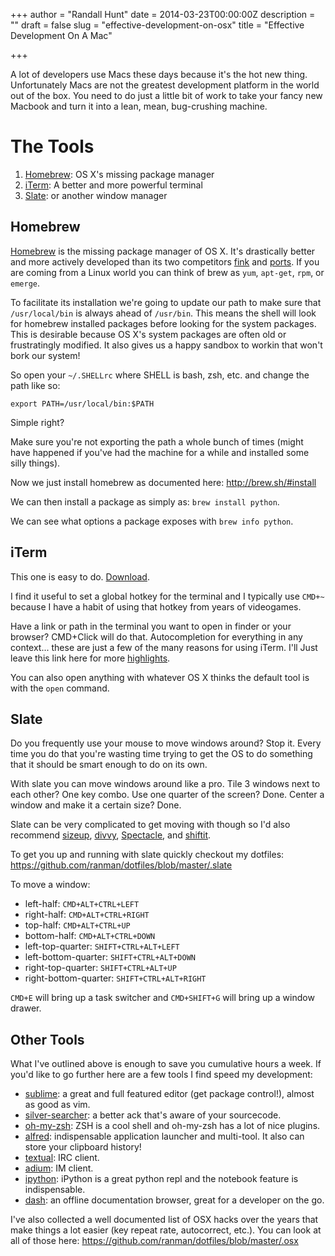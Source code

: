+++
author = "Randall Hunt"
date = 2014-03-23T00:00:00Z
description = ""
draft = false
slug = "effective-development-on-osx"
title = "Effective Development On A Mac"

+++

A lot of developers use Macs these days because it's the hot new thing. Unfortunately Macs are not the greatest development platform in the world out of the box. You need to do just a little bit of work to take your fancy new Macbook and turn it into a lean, mean, bug-crushing machine.


# The Tools

1. [Homebrew](http://brew.sh/): OS X's missing package manager
1. [iTerm](http://www.iterm2.com/): A better and more powerful terminal
1. [Slate](https://github.com/jigish/slate): or another window manager


## Homebrew

[Homebrew](http://brew.sh/) is the missing package manager of OS X. It's drastically better and more actively developed than its two competitors [fink](http://www.finkproject.org/) and [ports](http://www.macports.org/). If you are coming from a Linux world you can think of brew as `yum`, `apt-get`, `rpm`, or `emerge`.

To facilitate its installation we're going to update our path to make sure that `/usr/local/bin` is always ahead of `/usr/bin`. This means the shell will look for homebrew installed packages before looking for the system packages. This is desirable because OS X's system packages are often old or frustratingly modified. It also gives us a happy sandbox to workin that won't bork our system!

So open your `~/.SHELLrc` where SHELL is bash, zsh, etc. and change the path like so:

`export PATH=/usr/local/bin:$PATH`

Simple right?

Make sure you're not exporting the path a whole bunch of times (might have happened if you've had the machine for a while and installed some silly things).

Now we just install homebrew as documented here: http://brew.sh/#install

We can then install a package as simply as: `brew install python`.

We can see what options a package exposes with `brew info python`.

## iTerm

This one is easy to do. [Download](http://www.iterm2.com/#/section/downloads).

I find it useful to set a global hotkey for the terminal and I typically use `CMD+~` because I have a habit of using that hotkey from years of videogames.

Have a link or path in the terminal you want to open in finder or your browser? CMD+Click will do that. Autocompletion for everything in any context... these are just a few of the many reasons for using iTerm. I'll Just leave this link here for more [highlights](http://www.iterm2.com/#/section/documentation/highlights).



You can also open anything with whatever OS X thinks the default tool is with the `open` command.

## Slate

Do you frequently use your mouse to move windows around? Stop it. Every time you do that you're wasting time trying to get the OS to do something that it should be smart enough to do on its own.

With slate you can move windows around like a pro. Tile 3 windows next to each other? One key combo. Use one quarter of the screen? Done. Center a window and make it a certain size? Done.

Slate can be very complicated to get moving with though so I'd also recommend  [sizeup](https://www.irradiatedsoftware.com/sizeup/), [divvy](https://mizage.com/divvy/), [Spectacle](http://spectacleapp.com/), and [shiftit](https://github.com/fikovnik/ShiftIt).

To get you up and running with slate quickly checkout my dotfiles: https://github.com/ranman/dotfiles/blob/master/.slate

To move a window:

* left-half: `CMD+ALT+CTRL+LEFT`
* right-half: `CMD+ALT+CTRL+RIGHT`
* top-half: `CMD+ALT+CTRL+UP`
* bottom-half: `CMD+ALT+CTRL+DOWN`
* left-top-quarter: `SHIFT+CTRL+ALT+LEFT`
* left-bottom-quarter: `SHIFT+CTRL+ALT+DOWN`
* right-top-quarter: `SHIFT+CTRL+ALT+UP`
* right-bottom-quarter: `SHIFT+CTRL+ALT+RIGHT`

`CMD+E` will bring up a task switcher and `CMD+SHIFT+G` will bring up a window drawer.

## Other Tools

What I've outlined above is enough to save you cumulative hours a week. If you'd like to go further here are a few tools I find speed my development:

* [sublime](http://www.sublimetext.com/3): a great and full featured editor (get package control!), almost as good as vim.
* [silver-searcher](http://geoff.greer.fm/2011/12/27/the-silver-searcher-better-than-ack/): a better ack that's aware of your sourcecode.
* [oh-my-zsh](https://github.com/robbyrussell/oh-my-zsh): ZSH is a cool shell and oh-my-zsh has a lot of nice plugins.
* [alfred](http://www.alfredapp.com/): indispensable application launcher and multi-tool. It also can store your clipboard history!
* [textual](http://www.codeux.com/textual/): IRC client.
* [adium](https://adium.im/): IM client.
* [ipython](http://ipython.org/notebook.html): iPython is a great python repl and the notebook feature is indispensable.
* [dash](http://kapeli.com/dash): an offline documentation browser, great for a developer on the go.

I've also collected a well documented list of OSX hacks over the years that make things a lot easier (key repeat rate, autocorrect, etc.). You can look at all of those here: https://github.com/ranman/dotfiles/blob/master/.osx

